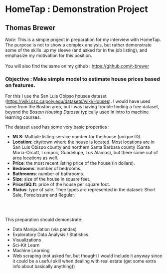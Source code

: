 # HomeTap : Demonstration Project 
## Thomas Brewer

*Note*: This is a simple project in preparation for my interview with HomeTap.  The purpose is not to show a complex analysis, but rather demonstrate some of the skills .up my sleeve (and asked for in the job listing), and emphasize my motivation for this position.
<br>
<br>
You will also find the same on my github : https://github.com/t-brewer

### Objective :  Make simple model to estimate house prices based on features.

For this I use the San Luis Obipso houses dataset (https://wiki.csc.calpoly.edu/datasets/wiki/Houses). 
I would have used some from the Boston area, but I was having trouble finding a free dataset, beyond the *Boston Housing Dataset* typically used in intro to machine learning courses.

The dataset used has some very basic properties :

 - **MLS**: Multiple listing service number for the house (unique ID).
 - **Location**: city/town where the house is located. Most locations are in San Luis Obispo county and northern Santa Barbara county (Santa Maria-Orcutt, Lompoc, Guadelupe, Los Alamos), but there some out of area locations as well.
 - **Price**: the most recent listing price of the house (in dollars).
 - **Bedrooms**: number of bedrooms.
 - **Bathrooms**: number of bathrooms.
 - **Size**: size of the house in square feet.
 - **Price/SQ.ft**: price of the house per square foot.
 - **Status**: type of sale. Thee types are represented in the dataset: Short Sale, Foreclosure and Regular.
 <br>
 <br>

This preparation should demonstrate: 
- Data Manipulation (via pandas)
- Exploratory Data Analysis / Statistics
- Visualizations
- Sci-Kit Learn
- Machine Learning 
- Web scraping (not asked for, but thought I would include it anyway since it could be a useful skill when dealing with real estate (get some extra info about basically anything))
